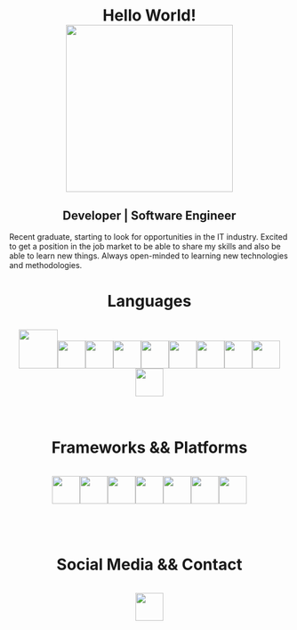 
<link rel="stylesheet" href="https://cdn.jsdelivr.net/gh/devicons/devicon@v2.15.1/devicon.min.css">


<h1 align="center">Hello World!<br><img src="https://creators-images.vice.com/content-images/contentimage/no-slug/e4e149d87b4f8f5330c1e3c79c24ea6f.jpg?crop=1xw:0.7976772616136919xh;center,center&resize=500:*)" width="300px";></h1>
 
 <h2 align="center">Developer | Software Engineer</h2>
 Recent graduate, starting to look for opportunities in the IT industry. 
 Excited to get a position in the job market to be able to share my skills and also be able to learn new things.
 Always open-minded to learning new technologies and methodologies.


<h1 align="center">
 Languages

<div style="display: inline_block;" align="center"><br>
<img height=70 src="https://cdn.jsdelivr.net/gh/devicons/devicon/icons/html5/html5-original-wordmark.svg" /><img height=50 src="https://cdn.jsdelivr.net/gh/devicons/devicon/icons/css3/css3-original.svg" /><img height=50 src="https://cdn.jsdelivr.net/gh/devicons/devicon/icons/bootstrap/bootstrap-original-wordmark.svg" /><img height=50 src="https://cdn.jsdelivr.net/gh/devicons/devicon/icons/javascript/javascript-original.svg" /><img height =50 src="https://cdn.jsdelivr.net/gh/devicons/devicon/icons/react/react-original-wordmark.svg" /><img height=50 src="https://cdn.jsdelivr.net/gh/devicons/devicon/icons/angularjs/angularjs-original.svg" /><img height=50 src="https://cdn.jsdelivr.net/gh/devicons/devicon/icons/typescript/typescript-original.svg" /><img height=50 src="https://cdn.jsdelivr.net/gh/devicons/devicon/icons/csharp/csharp-original.svg" /><img height=50 src="https://cdn.jsdelivr.net/gh/devicons/devicon/icons/dotnetcore/dotnetcore-original.svg" /><img height=50 src="https://cdn.jsdelivr.net/gh/devicons/devicon/icons/dot-net/dot-net-plain-wordmark.svg" />
</div>  
</h1>
<br>
          
<h1 align="center">
 Frameworks && Platforms
<div style="display: inline_block;" align="center"><br>      
<img height=50 src="https://cdn.jsdelivr.net/gh/devicons/devicon/icons/github/github-original.svg"/><img height=50 src="https://cdn.jsdelivr.net/gh/devicons/devicon/icons/bitbucket/bitbucket-original-wordmark.svg" /><img height=50 src="https://cdn.jsdelivr.net/gh/devicons/devicon/icons/mysql/mysql-plain-wordmark.svg" /><img height=50 src="https://cdn.jsdelivr.net/gh/devicons/devicon/icons/mongodb/mongodb-plain-wordmark.svg" /><img height=50 src="https://cdn.jsdelivr.net/gh/devicons/devicon/icons/visualstudio/visualstudio-plain.svg" /><img height=50 src="https://cdn.jsdelivr.net/gh/devicons/devicon/icons/vscode/vscode-original-wordmark.svg" /><img height=50 src="https://cdn.jsdelivr.net/gh/devicons/devicon/icons/selenium/selenium-original.svg" />
</div>
</h1>
<br><br>
          
<h1 align="center">
Social Media && Contact
<div style="display: inline_block;"  align="center">   
 <br>
<a href="https://www.linkedin.com/in/robysondepaula/">
    <img height="50" src="https://cdn2.iconfinder.com/data/icons/social-icon-3/512/social_style_3_in-306.png"/>
</a>
</h1>
</div>
